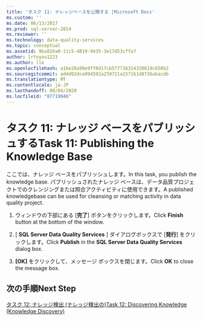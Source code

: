 ```yaml
---
title: 'タスク 11: ナレッジベースを公開する |Microsoft Docs'
ms.custom: ''
ms.date: 06/13/2017
ms.prod: sql-server-2014
ms.reviewer: ''
ms.technology: data-quality-services
ms.topic: conceptual
ms.assetid: 9ba826a0-11c5-4819-9435-3e17d53cffa7
author: lrtoyou1223
ms.author: lle
ms.openlocfilehash: a1be28a98e9ff0d17cb577736324320819c650b2
ms.sourcegitcommit: ad4d92dce894592a259721a1571b1d8736abacdb
ms.translationtype: MT
ms.contentlocale: ja-JP
ms.lasthandoff: 08/04/2020
ms.locfileid: "87719046"
---
```

# <a name="task-11-publishing-the-knowledge-base"></a><span data-ttu-id="28988-102">タスク 11: ナレッジ ベースをパブリッシュする</span><span class="sxs-lookup"><span data-stu-id="28988-102">Task 11: Publishing the Knowledge Base</span></span>
  <span data-ttu-id="28988-103">ここでは、ナレッジ ベースをパブリッシュします。</span><span class="sxs-lookup"><span data-stu-id="28988-103">In this task, you publish the knowledge base.</span></span> <span data-ttu-id="28988-104">パブリッシュされたナレッジ ベースは、データ品質プロジェクトでのクレンジングまたは照合アクティビティに使用できます。</span><span class="sxs-lookup"><span data-stu-id="28988-104">A published knowledgebase can be used for cleansing or matching activity in data quality project.</span></span>  
  
1.  <span data-ttu-id="28988-105">ウィンドウの下部にある [**完了**] ボタンをクリックします。</span><span class="sxs-lookup"><span data-stu-id="28988-105">Click **Finish** button at the bottom of the window.</span></span>  
  
2.  <span data-ttu-id="28988-106">[ **SQL Server Data Quality Services** ] ダイアログボックスで [**発行**] をクリックします。</span><span class="sxs-lookup"><span data-stu-id="28988-106">Click **Publish** in the **SQL Server Data Quality Services** dialog box.</span></span>  
  
3.  <span data-ttu-id="28988-107">**[OK]** をクリックして、メッセージ ボックスを閉じます。</span><span class="sxs-lookup"><span data-stu-id="28988-107">Click **OK** to close the message box.</span></span>  
  
## <a name="next-step"></a><span data-ttu-id="28988-108">次の手順</span><span class="sxs-lookup"><span data-stu-id="28988-108">Next Step</span></span>  
 [<span data-ttu-id="28988-109">タスク 12: ナレッジ検出 &#40;ナレッジ検出の&#41;</span><span class="sxs-lookup"><span data-stu-id="28988-109">Task 12: Discovering Knowledge &#40;Knowledge Discovery&#41;</span></span>](../../2014/tutorials/task-12-discovering-knowledge-knowledge-discovery.md)  
  
  
